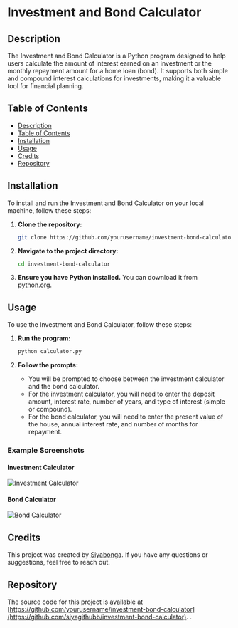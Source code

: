 # Investment and Bond Calculator

## Description
The Investment and Bond Calculator is a Python program designed to help users calculate the amount of interest earned on an investment or the monthly repayment amount for a home loan (bond). It supports both simple and compound interest calculations for investments, making it a valuable tool for financial planning.

## Table of Contents
- [Description](#description)
- [Table of Contents](#table-of-contents)
- [Installation](#installation)
- [Usage](#usage)
- [Credits](#credits)
- [Repository](#repository)

## Installation
To install and run the Investment and Bond Calculator on your local machine, follow these steps:

1. **Clone the repository:**
    ```bash
    git clone https://github.com/yourusername/investment-bond-calculator.git
    ```

2. **Navigate to the project directory:**
    ```bash
    cd investment-bond-calculator
    ```

3. **Ensure you have Python installed.** You can download it from [python.org](https://www.python.org/).

## Usage
To use the Investment and Bond Calculator, follow these steps:

1. **Run the program:**
    ```bash
    python calculator.py
    ```

2. **Follow the prompts:**
    - You will be prompted to choose between the investment calculator and the bond calculator.
    - For the investment calculator, you will need to enter the deposit amount, interest rate, number of years, and type of interest (simple or compound).
    - For the bond calculator, you will need to enter the present value of the house, annual interest rate, and number of months for repayment.

### Example Screenshots
#### Investment Calculator
![Investment Calculator](screenshots/investment_calculator.png)

#### Bond Calculator
![Bond Calculator](screenshots/bond_calculator.png)

## Credits
This project was created by [Siyabonga](https://github.com/siyagithubb). If you have any questions or suggestions, feel free to reach out.

## Repository
The source code for this project is available at [https://github.com/yourusername/investment-bond-calculator](https://github.com/siyagithubb/investment-bond-calculator).
.

